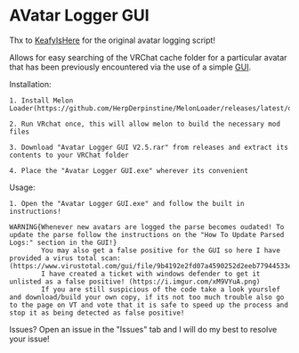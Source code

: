 # AVatar Logger GUI

Thx to [KeafyIsHere](https://github.com/KeafyIsHere) for the original avatar logging script!

Allows for easy searching of the VRChat cache folder for a particular avatar that has been previously encountered via the use of a simple [GUI](https://i.imgur.com/9wAvbfJ.png).

Installation:
	
	1. Install Melon Loader(https://github.com/HerpDerpinstine/MelonLoader/releases/latest/download/MelonLoader.Installer.exe).
	
	2. Run VRchat once, this will allow melon to build the necessary mod files
	
	3. Download "Avatar Logger GUI V2.5.rar" from releases and extract its contents to your VRChat folder
	
	4. Place the "Avatar Logger GUI.exe" wherever its convenient
	
Usage:

	1. Open the "Avatar Logger GUI.exe" and follow the built in instructions!
	
	WARNING{Whenever new avatars are logged the parse becomes oudated! To update the parse follow the instructions on the "How To Update Parsed Logs:" section in the GUI!}
			You may also get a false positive for the GUI so here I have provided a virus total scan: (https://www.virustotal.com/gui/file/9b4192e2fd07a4590252d2eeb77944533e7738cf20a892aa31fd2712c2116057/summary)
			I have created a ticket with windows defender to get it unlisted as a false positive! (https://i.imgur.com/xM9VYuA.png)
			If you are still suspicious of the code take a look yourslef and download/build your own copy, if its not too much trouble also go to the page on VT and vote that it is safe to speed up the process and stop it as being detected as false positive!
	 
Issues? Open an issue in the "Issues" tab and I will do my best to resolve your issue!